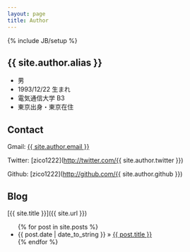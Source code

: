 ```yaml
---
layout: page
title: Author
---
```

{% include JB/setup %}

<script type="text/javascript" language="javascript" src="/contact.js"></script>

## {{ site.author.alias }}

- 男
- 1993/12/22 生まれ
- 電気通信大学 B3
- 東京出身・東京在住

## Contact
Gmail: <a href="JavaScript: mail_to()">{{ site.author.email }}</a>

Twitter: [zico1222](http://twitter.com/{{ site.author.twitter }})

Github: [zico1222](http://github.com/{{ site.author.github }})

## Blog
[{{ site.title }}]({{ site.url }})

<ul class="posts">
  {% for post in site.posts %}
    <li><span>{{ post.date | date_to_string }}</span> &raquo; <a href="{{ BASE_PATH }}{{ post.url }}">{{ post.title }}</a></li>
  {% endfor %}
</ul>
